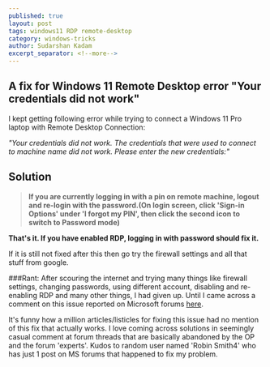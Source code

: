 ```yaml
---
published: true
layout: post
tags: windows11 RDP remote-desktop
category: windows-tricks
author: Sudarshan Kadam
excerpt_separator: <!--more-->
---
```

## A fix for Windows 11 Remote Desktop error "Your credentials did not work" 

I kept getting following error while trying to connect a Windows 11 Pro laptop with Remote Desktop Connection:
  
_"Your credentials did not work. The credentials that were used to connect to machine name did not work. Please enter the new credentials:"_
    
## Solution
>**If you are currently logging in with a pin on remote machine, logout and re-login with the password.(On login screen, click 'Sign-in Options' under 'I forgot my PIN', then click the second icon to switch to Password mode)**
  
  
**That's it. If you have enabled RDP, logging in with password should fix it.**

If it is still not fixed after this then go try the firewall settings and all that stuff from google.
  
  
  
###Rant:
After scouring the internet and trying many things like firewall settings, changing passwords, using different account, disabling and re-enabling RDP and many other things, I had given up. Until I came across a comment on this issue reported on Microsoft forums [here](https://answers.microsoft.com/en-us/windows/forum/all/remote-desktop-problem/853f56e5-69fb-4bfd-bfc6-41e2a5cc006d).
  
It's funny how a million articles/listicles for fixing this issue had no mention of this fix that actually works. I love coming across solutions in seemingly casual comment at forum threads that are basically abandoned by the OP and the forum 'experts'. Kudos to random user named 'Robin Smith4' who has just 1 post on MS forums that happened to fix my problem.
